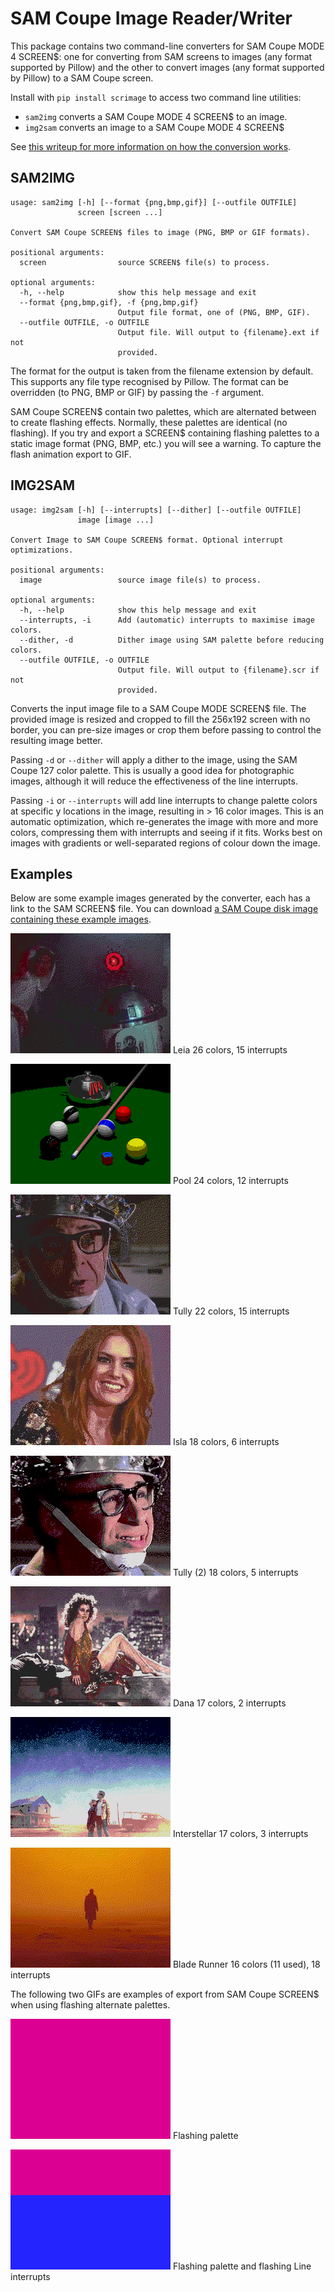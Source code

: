 # SAM Coupe Image Reader/Writer

This package contains two command-line converters for SAM Coupe MODE 4 SCREEN$: one for
converting from SAM screens to images (any format supported by Pillow) and the other
to convert images (any format supported by Pillow) to a SAM Coupe screen.

Install with `pip install scrimage` to access two command line utilities:

* `sam2img` converts a SAM Coupe MODE 4 SCREEN$ to an image.
* `img2sam` converts an image to a SAM Coupe MODE 4 SCREEN$

See [this writeup for more information on how the conversion works](https://www.mfitzp.com/article/sam-coupe-image/).

## SAM2IMG

```
usage: sam2img [-h] [--format {png,bmp,gif}] [--outfile OUTFILE]
               screen [screen ...]

Convert SAM Coupe SCREEN$ files to image (PNG, BMP or GIF formats).

positional arguments:
  screen                source SCREEN$ file(s) to process.

optional arguments:
  -h, --help            show this help message and exit
  --format {png,bmp,gif}, -f {png,bmp,gif}
                        Output file format, one of (PNG, BMP, GIF).
  --outfile OUTFILE, -o OUTFILE
                        Output file. Will output to {filename}.ext if not
                        provided.
```

The format for the output is taken from the filename extension by default. This supports
any file type recognised by Pillow. The format can be overridden (to PNG, BMP or GIF) by passing the `-f` argument.

SAM Coupe SCREEN$ contain two palettes, which are alternated between to create flashing effects. Normally,
these palettes are identical (no flashing). If you try and export a SCREEN$ containing flashing palettes to
a static image format (PNG, BMP, etc.) you will see a warning. To capture the flash animation export to GIF.

## IMG2SAM

```
usage: img2sam [-h] [--interrupts] [--dither] [--outfile OUTFILE]
               image [image ...]

Convert Image to SAM Coupe SCREEN$ format. Optional interrupt optimizations.

positional arguments:
  image                 source image file(s) to process.

optional arguments:
  -h, --help            show this help message and exit
  --interrupts, -i      Add (automatic) interrupts to maximise image colors.
  --dither, -d          Dither image using SAM palette before reducing colors.
  --outfile OUTFILE, -o OUTFILE
                        Output file. Will output to {filename}.scr if not
                        provided.
```

Converts the input image file to a SAM Coupe MODE SCREEN$ file. The provided image
is resized and cropped to fill the 256x192 screen with no border, you can pre-size images or
crop them before passing to control the resulting image better.

Passing `-d` or `--dither` will apply a dither to the image, using the SAM Coupe 127 color
palette. This is usually a good idea for photographic images, although it will reduce
the effectiveness of the line interrupts.

Passing `-i` or `--interrupts` will add line interrupts to change palette colors at specific
y locations in the image, resulting in > 16 color images. This is an automatic optimization,
which re-generates the image with more and more colors, compressing them with interrupts and
seeing if it fits. Works best on images with gradients or well-separated regions of colour
down the image.

## Examples

Below are some example images generated by the converter, each has a link to the SAM SCREEN$ file.
You can download [a SAM Coupe disk image containing these example images](http://download.mfitzp.com/scrimage.dsk).

![Leia](./examples/leia.png)
Leia 26 colors, 15 interrupts

![Pool](./examples/pool.png)
Pool 24 colors, 12 interrupts

![Tully](./examples/tully.png)
Tully 22 colors, 15 interrupts

![Isla](./examples/isla.png)
Isla 18 colors, 6 interrupts

![Tully (2)](./examples/tully2.png)
Tully (2) 18 colors, 5 interrupts

![Dana](./examples/dana-d.png)
Dana 17 colors, 2 interrupts

![Interstellar](./examples/interstellar.png)
Interstellar 17 colors, 3 interrupts

![Blade Runner](./examples/bladerunner2.png)
Blade Runner 16 colors (11 used), 18 interrupts


The following two GIFs are examples of export from SAM Coupe SCREEN$ when using
flashing alternate palettes.

![Flashing palette](./examples/flash.gif)
Flashing palette

![Flashing palette](./examples/flashi.gif)
Flashing palette and flashing Line interrupts





